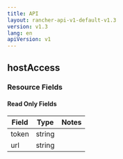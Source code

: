 ```yaml
---
title: API
layout: rancher-api-v1-default-v1.3
version: v1.3
lang: en
apiVersion: v1
---
```


## hostAccess



### Resource Fields


#### Read Only Fields

Field | Type   | Notes
---|---|---
token | string  | 
url | string  | 


<br>
